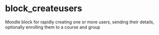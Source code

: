 # block_createusers
Moodle block for rapidly creating one or more users, sending their details, optionally enrolling them to a course and group
